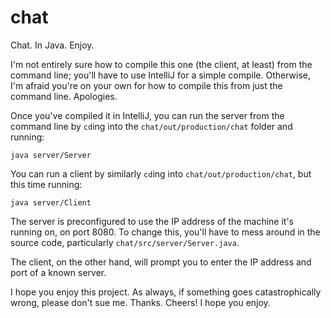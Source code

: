 # chat
Chat. In Java. Enjoy.

I'm not entirely sure how to compile this one (the client, at least) from the command line; you'll have to use IntelliJ for a simple compile.
Otherwise, I'm afraid you're on your own for how to compile this from just the command line. Apologies.

Once you've compiled it in IntelliJ, you can run the server from the command line by `cd`ing into the `chat/out/production/chat` folder and running:
```
java server/Server
```
You can run a client by similarly `cd`ing into `chat/out/production/chat`, but this time running:
```
java server/Client
```

The server is preconfigured to use the IP address of the machine it's running on, on port 8080. To change this, you'll have to mess around in the source code, particularly `chat/src/server/Server.java`.

The client, on the other hand, will prompt you to enter the IP address and port of a known server.

I hope you enjoy this project. As always, if something goes catastrophically wrong, please don't sue me. Thanks. Cheers! I hope you enjoy.
